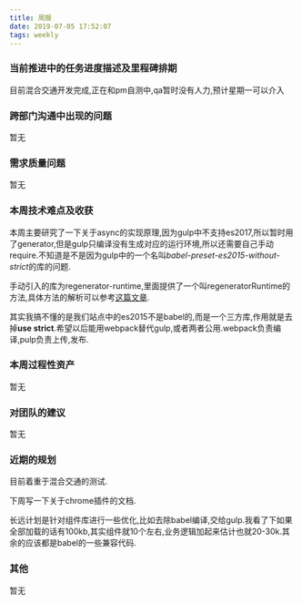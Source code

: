 ```yaml
---
title: 周报
date: 2019-07-05 17:52:07
tags: weekly
---
```


### 当前推进中的任务进度描述及里程碑排期

目前混合交通开发完成,正在和pm自测中,qa暂时没有人力,预计星期一可以介入

### 跨部门沟通中出现的问题

暂无

### 需求质量问题

暂无

### 本周技术难点及收获

本周主要研究了一下关于async的实现原理,因为gulp中不支持es2017,所以暂时用了generator,但是gulp只编译没有生成对应的运行环境,所以还需要自己手动require.不知道是不是因为gulp中的一个名叫*babel-preset-es2015-without-strict*的库的问题.

手动引入的库为regenerator-runtime,里面提供了一个叫regeneratorRuntime的方法,具体方法的解析可以参考[这篇文章](https://juejin.im/post/5bd85cfbf265da0a9e535c10).

其实我搞不懂的是我们站点中的es2015不是babel的,而是一个三方库,作用就是去掉**use strict**.希望以后能用webpack替代gulp,或者两者公用.webpack负责编译,pulp负责上传,发布.

### 本周过程性资产

暂无

### 对团队的建议

暂无

### 近期的规划

目前着重于混合交通的测试.

下周写一下关于chrome插件的文档.

长远计划是针对组件库进行一些优化,比如去除babel编译,交给gulp.我看了下如果全部加载的话有100kb,其实组件就10个左右,业务逻辑加起来估计也就20-30k.其余的应该都是babel的一些兼容代码.

### 其他

暂无
